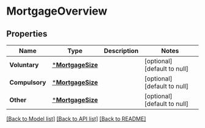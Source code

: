 # MortgageOverview

## Properties
Name | Type | Description | Notes
------------ | ------------- | ------------- | -------------
**Voluntary** | [***MortgageSize**](MortgageSize.md) |  | [optional] [default to null]
**Compulsory** | [***MortgageSize**](MortgageSize.md) |  | [optional] [default to null]
**Other** | [***MortgageSize**](MortgageSize.md) |  | [optional] [default to null]

[[Back to Model list]](../README.md#documentation-for-models) [[Back to API list]](../README.md#documentation-for-api-endpoints) [[Back to README]](../README.md)

